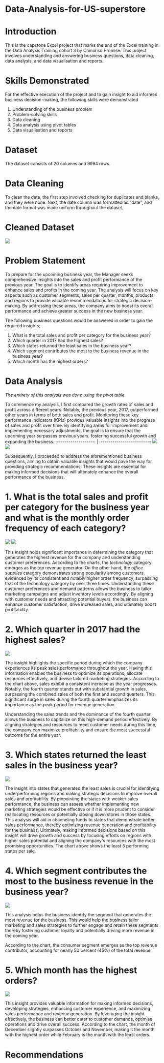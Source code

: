 # Data-Analysis-for-US-superstore

# Introduction
This is the capstone Excel project that marks the end of the Excel training in the Data Analysis Training cohort 3 by Chinonso Promise. This project involves understanding and answering business questions, data cleaning, data analysis, and data visualisation and reports.

# Skills Demonstrated
For the effective execution of the project and to gain insight to aid informed business decision-making, the following skills were demonstrated
1.	Understanding of the business problem
2.	Problem-solving skills
3.	Data cleaning
4.	Data analysis using pivot tables
5.	Data visualisation and reports
   
# Dataset
The dataset consists of 20 columns and 9994 rows. 

# Data Cleaning
To clean the data, the first step involved checking for duplicates and blanks, and they were none. Next, the date column was formatted as "date", and the date format was made uniform throughout the dataset. 

# Cleaned Dataset
![](image102.png)

# Problem Statement
To prepare for the upcoming business year, the Manager seeks comprehensive insights into the sales and profit performance of the previous year. The goal is to identify areas requiring improvement to enhance sales and profits in the coming year. The analysis will focus on key aspects such as customer segments, sales per quarter, months, products, and regions to provide valuable recommendations for strategic decision-making. By addressing these areas, the company aims to boost its overall performance and achieve greater success in the new business year.

The following business questions would be answered in order to gain the required insights;

1. What is the total sales and profit per category for the business year?
2. Which quarter in 2017 had the highest sales?
3. Which states returned the least sales in the business year?
4. Which segment contributes the most to the business revenue in the business year?
5. Which month has the highest orders?


# Data Analysis
*The entirety of this analysis was done using the pivot table.*

To commence my analysis, I first compared the growth rates of sales and profit across different years. Notably, the previous year, 2017, outperformed other years in terms of both sales and profit. Monitoring these key performance indicators (KPIs) provides valuable insights into the progress of sales and profit over time. By identifying areas for improvement and implementing necessary adjustments, the goal is to ensure that the upcoming year surpasses previous years, fostering successful growth and expanding the business.
:-------------------: | :-------------------------:
![](image103.png)            ![](image103.0.png)

Subsequently, I proceeded to address the aforementioned business questions, aiming to obtain valuable insights that would pave the way for providing strategic recommendations. These insights are essential for making informed decisions that will ultimately enhance the overall performance of the business.

# 1. What is the total sales and profit per category for the business year and what is the monthly order frequency of each category?
   
![](image104.png)       ![](image110.png)

This insight holds significant importance in determining the category that generates the highest revenue for the company and understanding customer preferences. According to the charts, the *technology* category emerges as the top revenue generator. On the other hand, the *office supplies* category demonstrates strong popularity among customers, evidenced by its consistent and notably higher order frequency, surpassing that of the technology category by over three times. Understanding these customer preferences and demand patterns allows the business to tailor marketing campaigns and adjust inventory levels accordingly. By aligning with customer needs and attracting potential buyers, the business can enhance customer satisfaction, drive increased sales, and ultimately boost profitability.

# 2. Which quarter in 2017 had the highest sales?
   
![](image105.png)

The insight highlights the specific period during which the company experiences its peak sales performance throughout the year. Having this information enables the business to optimize its operations, allocate resources effectively, and devise tailored marketing strategies.
According to the chart above, sales exhibit a consistent increase as the year progresses. Notably, the fourth quarter stands out with substantial growth in sales, surpassing the combined sales of both the first and second quarters. This significant surge in sales during the fourth quarter emphasizes its importance as the peak period for revenue generation.

Understanding the sales trends and the dominance of the fourth quarter allows the business to capitalize on this high-demand period effectively. By aligning strategies and resources to meet customer needs during this time, the company can maximize profitability and ensure the most successful outcome for the entire year.

# 3. Which states returned the least sales in the business year?
   
![](image106.png)

The insight into states that generated the least sales is crucial for identifying underperforming regions and making strategic decisions to improve overall sales and profitability. By pinpointing the states with weaker sales performance, the business can assess whether implementing new marketing strategies would be effective or if it is more prudent to consider reallocating resources or potentially closing down stores in those states.
This analysis will aid in channeling funds to states that demonstrate better sales performance, thereby optimizing revenue generation and profitability for the business. Ultimately, making informed decisions based on this insight will drive growth and success by focusing efforts on regions with higher sales potential and aligning the company's resources with the most promising opportunities.
The chart above shows the least 5 performing states per sale. 

# 4. Which segment contributes the most to the business revenue in the business year?

![](image107.png)

This analysis helps the business identify the segment that generates the most revenue for the business. This would help the business tailor marketing and sales strategies to further engage and retain these segments thereby fostering customer loyalty and potentially driving more revenue in the coming year. 

According to the chart, the consumer segment emerges as the top revenue contributor, accounting for nearly 50 percent (45%) of the total revenue.

# 5. Which month has the highest orders?
   
![](image108.png)

This insight provides valuable information for making informed decisions, developing strategies, enhancing customer experience, and maximizing sales performance and revenue generation. By leveraging the insight effectively, the business can better cater to customer demands, optimise operations and drive overall success.
According to the chart, the month of December slightly surpasses October and November, making it the month with the highest order while February is the month with the least orders. 

# Recommendations

